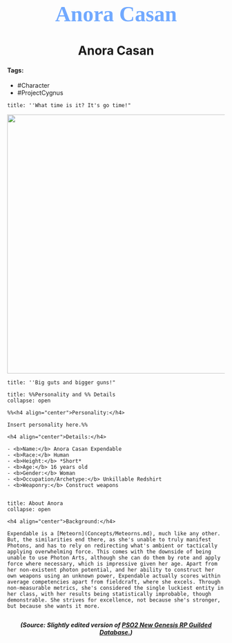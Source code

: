 <h1 align="center" style="color: #71A9FF; font-family:pso2_font; font-size:50px;">Anora Casan</h1>
<h1 align="center">Anora Casan</h1>

#### Tags:

- #Character
- #ProjectCygnus 

```ad-quote
title: ''What time is it? It's go time!"
```
<p align="center">
	<img width="600" src="C:\Users\edvin\Documents\ObsidianVaults\PSO2RP\Images\Anora\Anora1.png">
</p>

```ad-quote
title: ''Big guts and bigger guns!"
```


```ad-summary
title: %%Personality and %% Details
collapse: open

%%<h4 align="center">Personality:</h4>

Insert personality here.%%

<h4 align="center">Details:</h4>

- <b>Name:</b> Anora Casan Expendable
- <b>Race:</b> Human
- <b>Height:</b> *Short*
- <b>Age:</b> 16 years old
- <b>Gender:</b> Woman
- <b>Occupation/Archetype:</b> Unkillable Redshirt
- <b>Weaponry:</b> Construct weapons


```

```ad-summary
title: About Anora
collapse: open

<h4 align="center">Background:</h4>

Expendable is a [Meteorn](Concepts/Meteorns.md), much like any other. But, the similarities end there, as she's unable to truly manifest Photons, and has to rely on redirecting what's ambient or tactically applying overwhelming force. This comes with the downside of being unable to use Photon Arts, although she can do them by rote and apply force where necessary, which is impressive given her age. Apart from her non-existent photon potential, and her ability to construct her own weapons using an unknown power, Expendable actually scores within average competencies apart from fieldcraft, where she excels. Through non-measurable metrics, she's considered the single luckiest entity in her class, with her results being statistically improbable, though demonstrable. She strives for excellence, not because she's stronger, but because she wants it more.


```



***<p align="center">(Source: Slightly edited version of <a href="https://www.guilded.gg/PSO2NGS-RPC/groups/QzRJ45qz/channels/af8cd38e-eb2c-467d-bc6b-1f648e24773f/forums/401037507">PSO2 New Genesis RP Guilded Database.</a>)</p>***